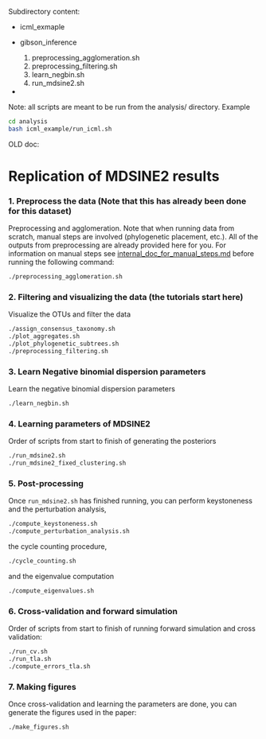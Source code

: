 Subdirectory content:


- icml_exmaple

- gibson_inference
    1) preprocessing_agglomeration.sh
    2) preprocessing_filtering.sh
    3) learn_negbin.sh
    4) run_mdsine2.sh

- 

Note: all scripts are meant to be run from the analysis/ directory.
Example
```bash
cd analysis
bash icml_example/run_icml.sh
```

OLD doc:

# Replication of MDSINE2 results

### 1. Preprocess the data (Note that this has already been done for this dataset)

Preprocessing and agglomeration. Note that when running data from scratch, manual steps are involved (phylogenetic placement, etc.). All of the outputs from preprocessing are already provided here for you. For information on manual steps see [internal_doc_for_manual_steps.md](internal_doc_for_manual_steps.md) before running the following command:
```bash
./preprocessing_agglomeration.sh
```

### 2. Filtering and visualizing the data (the tutorials start here)
Visualize the OTUs and filter the data 
```bash
./assign_consensus_taxonomy.sh
./plot_aggregates.sh
./plot_phylogenetic_subtrees.sh
./preprocessing_filtering.sh
```

### 3. Learn Negative binomial dispersion parameters
Learn the negative binomial dispersion parameters
```bash
./learn_negbin.sh
```
### 4. Learning parameters of MDSINE2
Order of scripts from start to finish of generating the posteriors

```bash
./run_mdsine2.sh
./run_mdsine2_fixed_clustering.sh
```

### 5. Post-processing
Once `run_mdsine2.sh` has finished running, you can perform keystoneness and the perturbation analysis,
```bash
./compute_keystoneness.sh
./compute_perturbation_analysis.sh
```
the cycle counting procedure,
```bash
./cycle_counting.sh
```
and the eigenvalue computation
```bash
./compute_eigenvalues.sh
```

### 6. Cross-validation and forward simulation
Order of scripts from start to finish of running forward simulation and cross validation:
```bash
./run_cv.sh
./run_tla.sh
./compute_errors_tla.sh
```

### 7. Making figures
Once cross-validation and learning the parameters are done, you can generate the figures used in the paper:
```bash
./make_figures.sh
```
